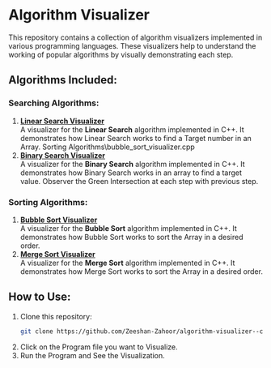 # Algorithm Visualizer

This repository contains a collection of algorithm visualizers implemented in various programming languages. These visualizers help to understand the working of popular algorithms by visually demonstrating each step.

## Algorithms Included:

### Searching Algorithms:
1. **[Linear Search Visualizer](Searching%20Algorithms/linear_search_visualizer.cpp)**  
   A visualizer for the **Linear Search** algorithm implemented in C++. It demonstrates how Linear Search works to find a Target number in an Array.
   Sorting Algorithms\bubble_sort_visualizer.cpp
2. **[Binary Search Visualizer](Searching%20Algorithms/binary_search_visualizer.cpp)**  
   A visualizer for the **Binary Search** algorithm implemented in C++. It demonstrates how Binary Search works in an array to find a target value.
   Observer the Green Intersection at each step with previous step.

### Sorting Algorithms:
1. **[Bubble Sort Visualizer](Sorting%20Algorithms/bubble_sort_visualizer.cpp)**  
   A visualizer for the **Bubble Sort** algorithm implemented in C++. It demonstrates how Bubble Sort works to sort the Array in a desired order.
2. **[Merge Sort Visualizer](Sorting%20Algorithms/merge_sort_visualizer.cpp)**  
   A visualizer for the **Merge Sort** algorithm implemented in C++. It demonstrates how Merge Sort works to sort the Array in a desired order.
## How to Use:
1. Clone this repository:
   ```bash
   git clone https://github.com/Zeeshan-Zahoor/algorithm-visualizer--console-.git
2. Click on the Program file you want to Visualize.
3. Run the Program and See the Visualization.
